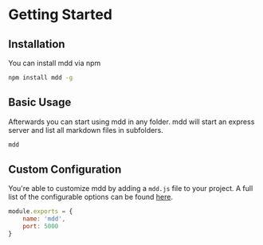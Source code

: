 # Getting Started

## Installation

You can install mdd via npm

```bash
npm install mdd -g
```

## Basic Usage

Afterwards you can start using mdd in any folder. mdd will start an express server and list all markdown files in subfolders.

```bash
mdd
```

## Custom Configuration

You're able to customize mdd by adding a `mdd.js` file to your project. A full list of the configurable options can be found [here](/2-example/2.2-advanced).

```js
module.exports = {
    name: 'mdd',
    port: 5000
}
```
